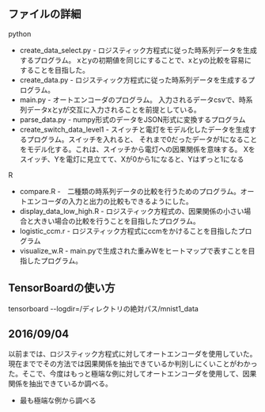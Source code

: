 ## ファイルの詳細
python
- create_data_select.py - ロジスティック方程式に従った時系列データを生成するプログラム。
xとyの初期値を同じにすることで、xとyの比較を容易にすることを目指した。
- create_data.py - ロジスティック方程式に従った時系列データを生成するプログラム。
- main.py - オートエンコーダのプログラム。
入力されるデータcsvで、時系列データxとyが交互に入力されることを前提としている。
- parse_data.py - numpy形式のデータをJSON形式に変換するプログラム
- create_switch_data_level1 - スイッチと電灯をモデル化したデータを生成するプログラム。スイッチを入れると、
それまで0だったデータが1になることをモデル化する。これは、スイッチから電灯への因果関係を意味する。
Xをスイッチ、Yを電灯に見立てて、Xが0から1になると、Yはずっと1になる

R
- compare.R -　二種類の時系列データの比較を行うためのプログラム。オートエンコーダの入力と出力の比較もできるようにした。
- display_data_low_high.R - ロジスティック方程式の、因果関係の小さい場合と大きい場合の比較を行うことを目指したプログラム。
- logistic_ccm.r - ロジスティック方程式にccmをかけることを目指したプログラム
- visualize_w.R - main.pyで生成された重みWをヒートマップで表すことを目指したプログラム。

## TensorBoardの使い方
tensorboard --logdir=/ディレクトリの絶対パス/mnist1_data

## 2016/09/04
以前までは、ロジスティック方程式に対してオートエンコーダを使用していた。
現在まででその方法では因果関係を抽出できているか判別しにくいことがわかった。そこで、今度はもっと極端な例に対してオートエンコーダを使用して、因果関係を抽出できているか調べる。
- 最も極端な例から調べる
